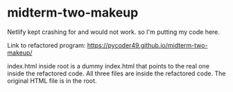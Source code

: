 # midterm-two-makeup

Netlify kept crashing for and would not work. so I'm putting my code here.<br>

Link to refactored program: https://pycoder49.github.io/midterm-two-makeup/
<br>

index.html inside root is a dummy index.html that points to the real one inside the refactored code. All three files are inside the refactored code. The original HTML file is in the root.
